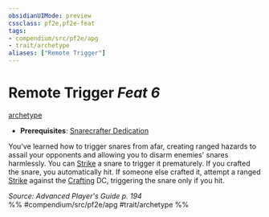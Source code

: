 ```yaml
---
obsidianUIMode: preview
cssclass: pf2e,pf2e-feat
tags:
- compendium/src/pf2e/apg
- trait/archetype
aliases: ["Remote Trigger"]
---
```

# Remote Trigger  *Feat 6*  
[archetype](../../rules/traits/archetype.md)  

- **Prerequisites**: [Snarecrafter Dedication](snarecrafter-dedication-apg.md)

You've learned how to trigger snares from afar, creating ranged hazards to assail your opponents and allowing you to disarm enemies' snares harmlessly. You can [Strike](../../rules/actions/strike.md) a snare to trigger it prematurely. If you crafted the snare, you automatically hit. If someone else crafted it, attempt a ranged [Strike](../../rules/actions/strike.md) against the [Crafting](../skills.md#Crafting) DC, triggering the snare only if you hit.

*Source: Advanced Player's Guide p. 194*  
%% #compendium/src/pf2e/apg #trait/archetype %%